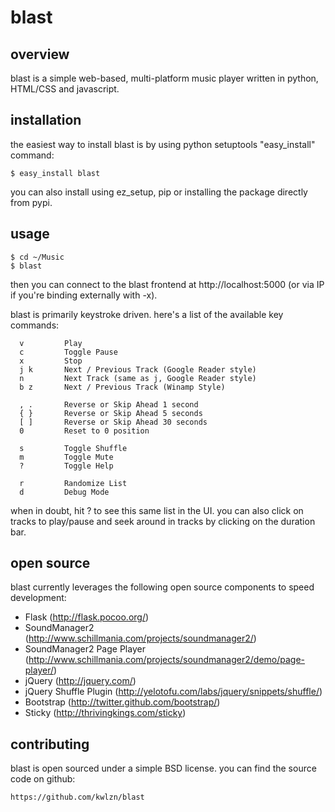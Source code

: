 blast
=====

overview
--------

blast is a simple web-based, multi-platform music player written in python, HTML/CSS and javascript.


installation
------------

the easiest way to install blast is by using python setuptools "easy_install" command:

    $ easy_install blast

you can also install using ez_setup, pip or installing the package directly from pypi. 


usage
-----

    $ cd ~/Music
    $ blast

then you can connect to the blast frontend at http://localhost:5000 (or via IP if you're binding externally with -x).

blast is primarily keystroke driven. here's a list of the available key commands:

      v         Play
      c         Toggle Pause
      x         Stop
      j k       Next / Previous Track (Google Reader style)
      n         Next Track (same as j, Google Reader style)
      b z       Next / Previous Track (Winamp Style)
  
      , .       Reverse or Skip Ahead 1 second
      { }       Reverse or Skip Ahead 5 seconds
      [ ]       Reverse or Skip Ahead 30 seconds
      0         Reset to 0 position

      s         Toggle Shuffle
      m         Toggle Mute
      ?         Toggle Help

      r         Randomize List
      d         Debug Mode

when in doubt, hit ? to see this same list in the UI. you can also click on tracks to play/pause and seek around in tracks by clicking on the duration bar.


open source
-----------

blast currently leverages the following open source components to speed development:

 - Flask (http://flask.pocoo.org/)
 - SoundManager2 (http://www.schillmania.com/projects/soundmanager2/)
 - SoundManager2 Page Player (http://www.schillmania.com/projects/soundmanager2/demo/page-player/)
 - jQuery (http://jquery.com/)
 - jQuery Shuffle Plugin (http://yelotofu.com/labs/jquery/snippets/shuffle/)
 - Bootstrap (http://twitter.github.com/bootstrap/)
 - Sticky (http://thrivingkings.com/sticky)


contributing
------------

blast is open sourced under a simple BSD license. you can find the source code on github:

    https://github.com/kwlzn/blast

